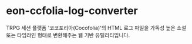 # eon-ccfolia-log-converter
TRPG 세션 플랫폼 '코코포리아(Cocofolia)'의 HTML 로그 파일을 가독성 높은 소설 또는 타임라인 형태로 변환해주는 웹 기반 유틸리티입니다.
